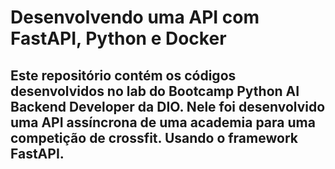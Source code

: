 # Desenvolvendo uma API com FastAPI, Python e Docker

## Este repositório contém os códigos desenvolvidos no lab do Bootcamp Python AI Backend Developer da DIO. Nele foi desenvolvido uma API assíncrona de uma academia para uma competição de crossfit. Usando o framework FastAPI.
